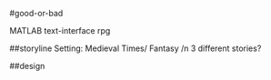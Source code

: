 #good-or-bad

MATLAB text-interface rpg

##storyline
Setting: Medieval Times/ Fantasy /n
3 different stories?


##design
